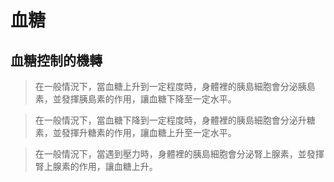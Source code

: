 # 血糖
## 血糖控制的機轉
> 在一般情況下，當血糖上升到一定程度時，身體裡的胰島細胞會分泌胰島素，並發揮胰島素的作用，讓血糖下降至一定水平。

> 在一般情況下，當血糖下降到一定程度時，身體裡的胰島細胞會分泌升糖素，並發揮升糖素的作用，讓血糖上升至一定水平。

> 在一般情況下，當遇到壓力時，身體裡的胰島細胞會分泌腎上腺素，並發揮腎上腺素的作用，讓血糖上升。




